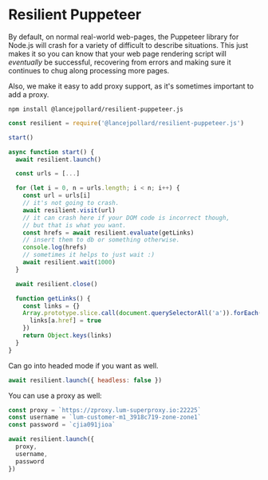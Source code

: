 
# Resilient Puppeteer

By default, on normal real-world web-pages, the Puppeteer library for Node.js will crash for a variety of difficult to describe situations. This just makes it so you can know that your web page rendering script will _eventually_ be successful, recovering from errors and making sure it continues to chug along processing more pages.

Also, we make it easy to add proxy support, as it's sometimes important to add a proxy.

```
npm install @lancejpollard/resilient-puppeteer.js
```

```js
const resilient = require('@lancejpollard/resilient-puppeteer.js')

start()

async function start() {
  await resilient.launch()

  const urls = [...]

  for (let i = 0, n = urls.length; i < n; i++) {
    const url = urls[i]
    // it's not going to crash.
    await resilient.visit(url)
    // it can crash here if your DOM code is incorrect though,
    // but that is what you want.
    const hrefs = await resilient.evaluate(getLinks)
    // insert them to db or something otherwise.
    console.log(hrefs)
    // sometimes it helps to just wait :)
    await resilient.wait(1000)
  }

  await resilient.close()

  function getLinks() {
    const links = {}
    Array.prototype.slice.call(document.querySelectorAll('a')).forEach(a => {
      links[a.href] = true
    })
    return Object.keys(links)
  }
}
```

Can go into headed mode if you want as well.

```js
await resilient.launch({ headless: false })
```

You can use a proxy as well:

```js
const proxy = `https://zproxy.lum-superproxy.io:22225`
const username = `lum-customer-m1_3918c719-zone-zone1`
const password = `cjia091jioa`

await resilient.launch({
  proxy,
  username,
  password
})
```
